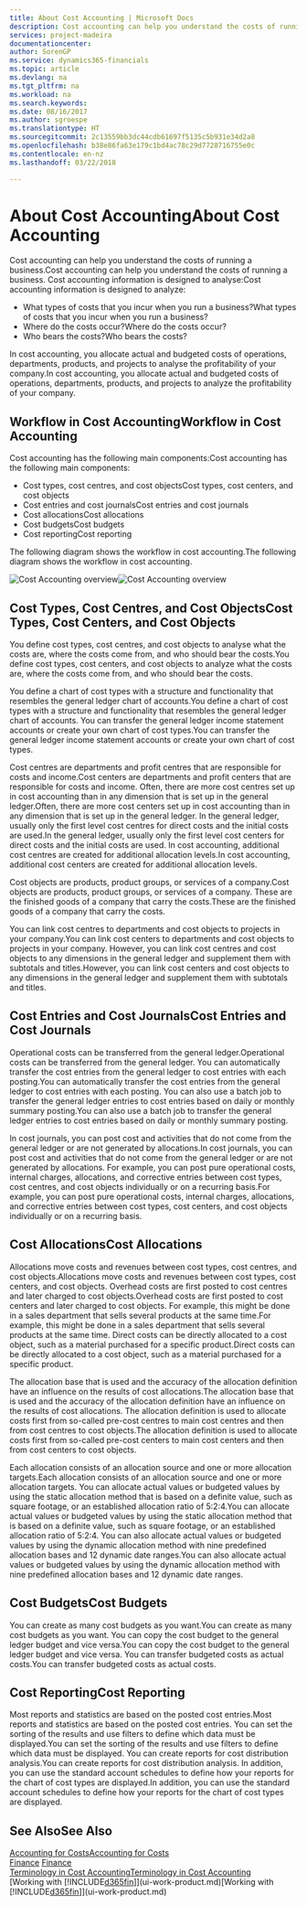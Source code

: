 ```yaml
---
title: About Cost Accounting | Microsoft Docs
description: Cost accounting can help you understand the costs of running a business.
services: project-madeira
documentationcenter: 
author: SorenGP
ms.service: dynamics365-financials
ms.topic: article
ms.devlang: na
ms.tgt_pltfrm: na
ms.workload: na
ms.search.keywords: 
ms.date: 08/16/2017
ms.author: sgroespe
ms.translationtype: HT
ms.sourcegitcommit: 2c13559bb3dc44cdb61697f5135c5b931e34d2a8
ms.openlocfilehash: b38e86fa63e179c1bd4ac78c29d7728716755e0c
ms.contentlocale: en-nz
ms.lasthandoff: 03/22/2018

---
```

# <a name="about-cost-accounting"></a><span data-ttu-id="556c1-103">About Cost Accounting</span><span class="sxs-lookup"><span data-stu-id="556c1-103">About Cost Accounting</span></span>
<span data-ttu-id="556c1-104">Cost accounting can help you understand the costs of running a business.</span><span class="sxs-lookup"><span data-stu-id="556c1-104">Cost accounting can help you understand the costs of running a business.</span></span> <span data-ttu-id="556c1-105">Cost accounting information is designed to analyse:</span><span class="sxs-lookup"><span data-stu-id="556c1-105">Cost accounting information is designed to analyze:</span></span>  

-   <span data-ttu-id="556c1-106">What types of costs that you incur when you run a business?</span><span class="sxs-lookup"><span data-stu-id="556c1-106">What types of costs that you incur when you run a business?</span></span>  
-   <span data-ttu-id="556c1-107">Where do the costs occur?</span><span class="sxs-lookup"><span data-stu-id="556c1-107">Where do the costs occur?</span></span>  
-   <span data-ttu-id="556c1-108">Who bears the costs?</span><span class="sxs-lookup"><span data-stu-id="556c1-108">Who bears the costs?</span></span>  

<span data-ttu-id="556c1-109">In cost accounting, you allocate actual and budgeted costs of operations, departments, products, and projects to analyse the profitability of your company.</span><span class="sxs-lookup"><span data-stu-id="556c1-109">In cost accounting, you allocate actual and budgeted costs of operations, departments, products, and projects to analyze the profitability of your company.</span></span>  

## <a name="workflow-in-cost-accounting"></a><span data-ttu-id="556c1-110">Workflow in Cost Accounting</span><span class="sxs-lookup"><span data-stu-id="556c1-110">Workflow in Cost Accounting</span></span>  
<span data-ttu-id="556c1-111">Cost accounting has the following main components:</span><span class="sxs-lookup"><span data-stu-id="556c1-111">Cost accounting has the following main components:</span></span>  

-   <span data-ttu-id="556c1-112">Cost types, cost centres, and cost objects</span><span class="sxs-lookup"><span data-stu-id="556c1-112">Cost types, cost centers, and cost objects</span></span>  
-   <span data-ttu-id="556c1-113">Cost entries and cost journals</span><span class="sxs-lookup"><span data-stu-id="556c1-113">Cost entries and cost journals</span></span>  
-   <span data-ttu-id="556c1-114">Cost allocations</span><span class="sxs-lookup"><span data-stu-id="556c1-114">Cost allocations</span></span>  
-   <span data-ttu-id="556c1-115">Cost budgets</span><span class="sxs-lookup"><span data-stu-id="556c1-115">Cost budgets</span></span>
-   <span data-ttu-id="556c1-116">Cost reporting</span><span class="sxs-lookup"><span data-stu-id="556c1-116">Cost reporting</span></span>  

<span data-ttu-id="556c1-117">The following diagram shows the workflow in cost accounting.</span><span class="sxs-lookup"><span data-stu-id="556c1-117">The following diagram shows the workflow in cost accounting.</span></span>  

<span data-ttu-id="556c1-118">![Cost Accounting overview](media/costaccountingoverview.png "CostAccountingOverview")</span><span class="sxs-lookup"><span data-stu-id="556c1-118">![Cost Accounting overview](media/costaccountingoverview.png "CostAccountingOverview")</span></span>  

## <a name="cost-types-cost-centers-and-cost-objects"></a><span data-ttu-id="556c1-119">Cost Types, Cost Centres, and Cost Objects</span><span class="sxs-lookup"><span data-stu-id="556c1-119">Cost Types, Cost Centers, and Cost Objects</span></span>  
<span data-ttu-id="556c1-120">You define cost types, cost centres, and cost objects to analyse what the costs are, where the costs come from, and who should bear the costs.</span><span class="sxs-lookup"><span data-stu-id="556c1-120">You define cost types, cost centers, and cost objects to analyze what the costs are, where the costs come from, and who should bear the costs.</span></span>  

<span data-ttu-id="556c1-121">You define a chart of cost types with a structure and functionality that resembles the general ledger chart of accounts.</span><span class="sxs-lookup"><span data-stu-id="556c1-121">You define a chart of cost types with a structure and functionality that resembles the general ledger chart of accounts.</span></span> <span data-ttu-id="556c1-122">You can transfer the general ledger income statement accounts or create your own chart of cost types.</span><span class="sxs-lookup"><span data-stu-id="556c1-122">You can transfer the general ledger income statement accounts or create your own chart of cost types.</span></span>  

<span data-ttu-id="556c1-123">Cost centres are departments and profit centres that are responsible for costs and income.</span><span class="sxs-lookup"><span data-stu-id="556c1-123">Cost centers are departments and profit centers that are responsible for costs and income.</span></span> <span data-ttu-id="556c1-124">Often, there are more cost centres set up in cost accounting than in any dimension that is set up in the general ledger.</span><span class="sxs-lookup"><span data-stu-id="556c1-124">Often, there are more cost centers set up in cost accounting than in any dimension that is set up in the general ledger.</span></span> <span data-ttu-id="556c1-125">In the general ledger, usually only the first level cost centres for direct costs and the initial costs are used.</span><span class="sxs-lookup"><span data-stu-id="556c1-125">In the general ledger, usually only the first level cost centers for direct costs and the initial costs are used.</span></span> <span data-ttu-id="556c1-126">In cost accounting, additional cost centres are created for additional allocation levels.</span><span class="sxs-lookup"><span data-stu-id="556c1-126">In cost accounting, additional cost centers are created for additional allocation levels.</span></span>  

<span data-ttu-id="556c1-127">Cost objects are products, product groups, or services of a company.</span><span class="sxs-lookup"><span data-stu-id="556c1-127">Cost objects are products, product groups, or services of a company.</span></span> <span data-ttu-id="556c1-128">These are the finished goods of a company that carry the costs.</span><span class="sxs-lookup"><span data-stu-id="556c1-128">These are the finished goods of a company that carry the costs.</span></span>  

<span data-ttu-id="556c1-129">You can link cost centres to departments and cost objects to projects in your company.</span><span class="sxs-lookup"><span data-stu-id="556c1-129">You can link cost centers to departments and cost objects to projects in your company.</span></span> <span data-ttu-id="556c1-130">However, you can link cost centres and cost objects to any dimensions in the general ledger and supplement them with subtotals and titles.</span><span class="sxs-lookup"><span data-stu-id="556c1-130">However, you can link cost centers and cost objects to any dimensions in the general ledger and supplement them with subtotals and titles.</span></span>  

## <a name="cost-entries-and-cost-journals"></a><span data-ttu-id="556c1-131">Cost Entries and Cost Journals</span><span class="sxs-lookup"><span data-stu-id="556c1-131">Cost Entries and Cost Journals</span></span>  
<span data-ttu-id="556c1-132">Operational costs can be transferred from the general ledger.</span><span class="sxs-lookup"><span data-stu-id="556c1-132">Operational costs can be transferred from the general ledger.</span></span> <span data-ttu-id="556c1-133">You can automatically transfer the cost entries from the general ledger to cost entries with each posting.</span><span class="sxs-lookup"><span data-stu-id="556c1-133">You can automatically transfer the cost entries from the general ledger to cost entries with each posting.</span></span> <span data-ttu-id="556c1-134">You can also use a batch job to transfer the general ledger entries to cost entries based on daily or monthly summary posting.</span><span class="sxs-lookup"><span data-stu-id="556c1-134">You can also use a batch job to transfer the general ledger entries to cost entries based on daily or monthly summary posting.</span></span>  

<span data-ttu-id="556c1-135">In cost journals, you can post cost and activities that do not come from the general ledger or are not generated by allocations.</span><span class="sxs-lookup"><span data-stu-id="556c1-135">In cost journals, you can post cost and activities that do not come from the general ledger or are not generated by allocations.</span></span> <span data-ttu-id="556c1-136">For example, you can post pure operational costs, internal charges, allocations, and corrective entries between cost types, cost centres, and cost objects individually or on a recurring basis.</span><span class="sxs-lookup"><span data-stu-id="556c1-136">For example, you can post pure operational costs, internal charges, allocations, and corrective entries between cost types, cost centers, and cost objects individually or on a recurring basis.</span></span>  

## <a name="cost-allocations"></a><span data-ttu-id="556c1-137">Cost Allocations</span><span class="sxs-lookup"><span data-stu-id="556c1-137">Cost Allocations</span></span>  
<span data-ttu-id="556c1-138">Allocations move costs and revenues between cost types, cost centres, and cost objects.</span><span class="sxs-lookup"><span data-stu-id="556c1-138">Allocations move costs and revenues between cost types, cost centers, and cost objects.</span></span> <span data-ttu-id="556c1-139">Overhead costs are first posted to cost centres and later charged to cost objects.</span><span class="sxs-lookup"><span data-stu-id="556c1-139">Overhead costs are first posted to cost centers and later charged to cost objects.</span></span> <span data-ttu-id="556c1-140">For example, this might be done in a sales department that sells several products at the same time.</span><span class="sxs-lookup"><span data-stu-id="556c1-140">For example, this might be done in a sales department that sells several products at the same time.</span></span> <span data-ttu-id="556c1-141">Direct costs can be directly allocated to a cost object, such as a material purchased for a specific product.</span><span class="sxs-lookup"><span data-stu-id="556c1-141">Direct costs can be directly allocated to a cost object, such as a material purchased for a specific product.</span></span>  

<span data-ttu-id="556c1-142">The allocation base that is used and the accuracy of the allocation definition have an influence on the results of cost allocations.</span><span class="sxs-lookup"><span data-stu-id="556c1-142">The allocation base that is used and the accuracy of the allocation definition have an influence on the results of cost allocations.</span></span> <span data-ttu-id="556c1-143">The allocation definition is used to allocate costs first from so-called pre-cost centres to main cost centres and then from cost centres to cost objects.</span><span class="sxs-lookup"><span data-stu-id="556c1-143">The allocation definition is used to allocate costs first from so-called pre-cost centers to main cost centers and then from cost centers to cost objects.</span></span>  

<span data-ttu-id="556c1-144">Each allocation consists of an allocation source and one or more allocation targets.</span><span class="sxs-lookup"><span data-stu-id="556c1-144">Each allocation consists of an allocation source and one or more allocation targets.</span></span> <span data-ttu-id="556c1-145">You can allocate actual values or budgeted values by using the static allocation method that is based on a definite value, such as square footage, or an established allocation ratio of 5:2:4.</span><span class="sxs-lookup"><span data-stu-id="556c1-145">You can allocate actual values or budgeted values by using the static allocation method that is based on a definite value, such as square footage, or an established allocation ratio of 5:2:4.</span></span> <span data-ttu-id="556c1-146">You can also allocate actual values or budgeted values by using the dynamic allocation method with nine predefined allocation bases and 12 dynamic date ranges.</span><span class="sxs-lookup"><span data-stu-id="556c1-146">You can also allocate actual values or budgeted values by using the dynamic allocation method with nine predefined allocation bases and 12 dynamic date ranges.</span></span>  

## <a name="cost-budgets"></a><span data-ttu-id="556c1-147">Cost Budgets</span><span class="sxs-lookup"><span data-stu-id="556c1-147">Cost Budgets</span></span>  
<span data-ttu-id="556c1-148">You can create as many cost budgets as you want.</span><span class="sxs-lookup"><span data-stu-id="556c1-148">You can create as many cost budgets as you want.</span></span> <span data-ttu-id="556c1-149">You can copy the cost budget to the general ledger budget and vice versa.</span><span class="sxs-lookup"><span data-stu-id="556c1-149">You can copy the cost budget to the general ledger budget and vice versa.</span></span> <span data-ttu-id="556c1-150">You can transfer budgeted costs as actual costs.</span><span class="sxs-lookup"><span data-stu-id="556c1-150">You can transfer budgeted costs as actual costs.</span></span>  

## <a name="cost-reporting"></a><span data-ttu-id="556c1-151">Cost Reporting</span><span class="sxs-lookup"><span data-stu-id="556c1-151">Cost Reporting</span></span>  
<span data-ttu-id="556c1-152">Most reports and statistics are based on the posted cost entries.</span><span class="sxs-lookup"><span data-stu-id="556c1-152">Most reports and statistics are based on the posted cost entries.</span></span> <span data-ttu-id="556c1-153">You can set the sorting of the results and use filters to define which data must be displayed.</span><span class="sxs-lookup"><span data-stu-id="556c1-153">You can set the sorting of the results and use filters to define which data must be displayed.</span></span> <span data-ttu-id="556c1-154">You can create reports for cost distribution analysis.</span><span class="sxs-lookup"><span data-stu-id="556c1-154">You can create reports for cost distribution analysis.</span></span> <span data-ttu-id="556c1-155">In addition, you can use the standard account schedules to define how your reports for the chart of cost types are displayed.</span><span class="sxs-lookup"><span data-stu-id="556c1-155">In addition, you can use the standard account schedules to define how your reports for the chart of cost types are displayed.</span></span>  

## <a name="see-also"></a><span data-ttu-id="556c1-156">See Also</span><span class="sxs-lookup"><span data-stu-id="556c1-156">See Also</span></span>  
 [<span data-ttu-id="556c1-157">Accounting for Costs</span><span class="sxs-lookup"><span data-stu-id="556c1-157">Accounting for Costs</span></span>](finance-manage-cost-accounting.md)  
 <span data-ttu-id="556c1-158">[Finance](finance.md) </span><span class="sxs-lookup"><span data-stu-id="556c1-158">[Finance](finance.md) </span></span>  
 [<span data-ttu-id="556c1-159">Terminology in Cost Accounting</span><span class="sxs-lookup"><span data-stu-id="556c1-159">Terminology in Cost Accounting</span></span>](finance-terminology-in-cost-accounting.md)  
 <span data-ttu-id="556c1-160">[Working with [!INCLUDE[d365fin](includes/d365fin_md.md)]](ui-work-product.md)</span><span class="sxs-lookup"><span data-stu-id="556c1-160">[Working with [!INCLUDE[d365fin](includes/d365fin_md.md)]](ui-work-product.md)</span></span>

